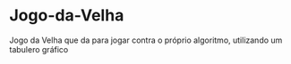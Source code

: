 # Jogo-da-Velha

Jogo da Velha que da para jogar contra o próprio algoritmo, utilizando um tabulero gráfico
